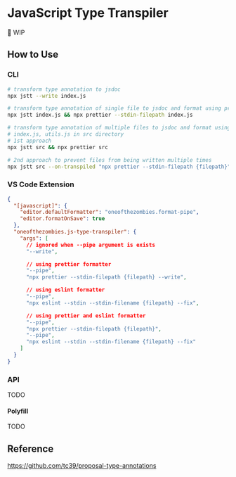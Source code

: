 # JavaScript Type Transpiler

🚧 WIP

## How to Use

### CLI

```sh
# transform type annotation to jsdoc
npx jstt --write index.js

# transform type annotation of single file to jsdoc and format using prettier
npx jstt index.js && npx prettier --stdin-filepath index.js

# transform type annotation of multiple files to jsdoc and format using prettier
# index.js, utils.js in src directory
# 1st approach
npx jstt src && npx prettier src

# 2nd approach to prevent files from being written multiple times
npx jstt src --on-transpiled "npx prettier --stdin-filepath {filepath}"
```

### VS Code Extension

```json
{
  "[javascript]": {
    "editor.defaultFormatter": "oneofthezombies.format-pipe",
    "editor.formatOnSave": true
  },
  "oneofthezombies.js-type-transpiler": {
    "args": [
      // ignored when --pipe argument is exists
      "--write",

      // using prettier formatter
      "--pipe",
      "npx prettier --stdin-filepath {filepath} --write",

      // using eslint formatter
      "--pipe",
      "npx eslint --stdin --stdin-filename {filepath} --fix",

      // using prettier and eslint formatter
      "--pipe",
      "npx prettier --stdin-filepath {filepath}",
      "--pipe",
      "npx eslint --stdin --stdin-filename {filepath} --fix"
    ]
  }
}
```

### API

TODO

#### Polyfill

TODO

## Reference

<https://github.com/tc39/proposal-type-annotations>

```

```
